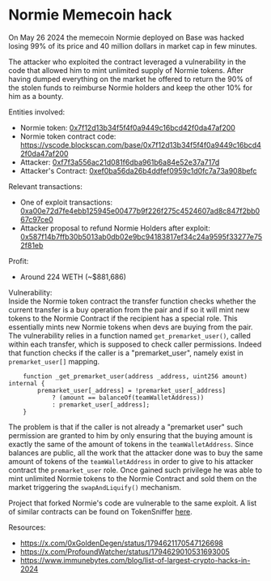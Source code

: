 # Normie Memecoin hack
On May 26 2024 the memecoin Normie deployed on Base was hacked losing 99% of its price and 40 million dollars in market cap in few minutes.

The attacker who exploited the contract leveraged a vulnerability in the code that allowed him to mint unlimited supply of Normie tokens. After having dumped everything on the market he offered to return the 90% of the stolen funds to reimburse Normie holders and keep the other 10% for him as a bounty.

Entities involved:
- Normie token: [0x7f12d13b34f5f4f0a9449c16bcd42f0da47af200](https://basescan.org/address/0x7f12d13b34f5f4f0a9449c16bcd42f0da47af200)
- Normie token contract code: https://vscode.blockscan.com/base/0x7f12d13b34f5f4f0a9449c16bcd42f0da47af200 
- Attacker: [0xf7f3a556ac21d081f6dba961b6a84e52e37a717d](https://basescan.org/address/0xf7f3a556ac21d081f6dba961b6a84e52e37a717d)
- Attacker's Contract: [0xef0ba56da26b4ddfef0959c1d0fc7a73a908befc](https://basescan.org/address/0xef0ba56da26b4ddfef0959c1d0fc7a73a908befc)

Relevant transactions:
- One of exploit transactions: [0xa00e72d7fe4ebb125945e00477b9f226f275c4524607ad8c847f2bb067c97ce0](https://basescan.org/tx/0xa00e72d7fe4ebb125945e00477b9f226f275c4524607ad8c847f2bb067c97ce0)
- Attacker proposal to refund Normie Holders after exploit: [0x587f14b7ffb30b5013ab0db02e9bc94183817ef34c24a9595f33277e752f81eb](https://basescan.org/tx/0x587f14b7ffb30b5013ab0db02e9bc94183817ef34c24a9595f33277e752f81eb)

Profit:
- Around 224 WETH (~$881,686)

Vulnerability:\
Inside the Normie token contract the transfer function checks whether the current transfer is a buy operation from the pair and if so it will mint new tokens to the Normie Contract if the recipient has a special role. This essentially mints new Normie tokens when devs are buying from the pair.
The vulnerability relies in a function named `get_premarket_user()`, called within each transfer, which is supposed to check caller permissions. Indeed that function checks if the caller is a "premarket_user", namely exist in `premarket_user[]` mapping. 
```solidity
    function _get_premarket_user(address _address, uint256 amount) internal {
        premarket_user[_address] = !premarket_user[_address]
            ? (amount == balanceOf(teamWalletAddress))
            : premarket_user[_address];
    }
```
The problem is that if the caller is not already a "premarket user" such permission are granted to him by only ensuring that the buying amount is exactly the same of the amount of tokens in the `teamWalletAddress`. Since balances are public, all the work that the attacker done was to buy the same amount of tokens of the `teamWalletAddress` in order to give to his attacker contract the `premarket_user` role. Once gained such privilege he was able to mint unlimited Normie tokens to the Normie Contract and sold them on the market triggering the `swapAndLiquify()` mechanism.

Project that forked Normie's code are vulnerable to the same exploit. A list of similar contracts can be found on TokenSniffer [here](https://tokensniffer.com/token/base/qzu6n2603j0sz1z5szx3u9hssh5ib6mdkjbl2dsnz4gulx29sq9f5znpxdgx).


Resources: 
- https://x.com/0xGoldenDegen/status/1794621170547126698
- https://x.com/ProfoundWatcher/status/1794629010531693005
- https://www.immunebytes.com/blog/list-of-largest-crypto-hacks-in-2024
